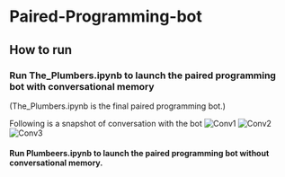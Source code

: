 # Paired-Programming-bot


## How to run
### Run The_Plumbers.ipynb to launch the paired programming bot with conversational memory

(The_Plumbers.ipynb is the final paired programming bot.)

Following is a snapshot of conversation with the bot
![Conv1](https://github.com/aaryan-AK/Paired-Programming-bot/assets/36230702/b2ba0a75-f42f-4df3-a283-8fe6dca56315)
![Conv2](https://github.com/aaryan-AK/Paired-Programming-bot/assets/36230702/fe88cde7-ffd5-45b5-b235-f861bbb01f8f)
![Conv3](https://github.com/aaryan-AK/Paired-Programming-bot/assets/36230702/c438872d-2c68-4307-ab94-6232cd7a4846)



#### Run Plumbeers.ipynb to launch the paired programming bot without conversational memory.
